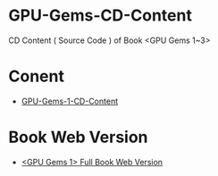 # GPU-Gems-CD-Content

CD Content ( Source Code ) of Book <GPU Gems 1~3>

# Conent


 - [ GPU-Gems-1-CD-Content](/GPU-Gems-1-CD-Content/)


# <GPU Gems > Book Web Version

- [<GPU Gems 1> Full Book Web Version](https://developer.nvidia.com/gpugems/GPUGems/gpugems_pref01.html)



